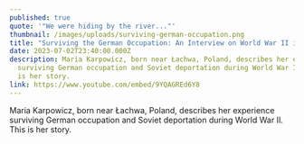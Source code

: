 ```yaml
---
published: true
quote: '"We were hiding by the river..."'
thumbnail: /images/uploads/surviving-german-occupation.png
title: "Surviving the German Occupation: An Interview on World War II in Poland"
date: 2023-07-02T23:40:00.000Z
description: Maria Karpowicz, born near Łachwa, Poland, describes her experience
  surviving German occupation and Soviet deportation during World War II. This
  is her story.
link: https://www.youtube.com/embed/9YQAGREd6Y8
---
```

Maria Karpowicz, born near Łachwa, Poland, describes her experience surviving German occupation and Soviet deportation during World War II. This is her story.